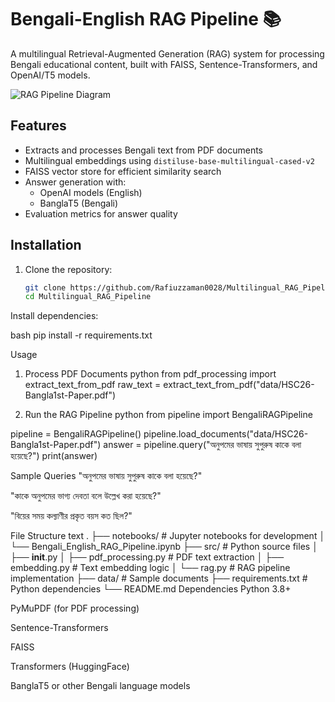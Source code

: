 # Bengali-English RAG Pipeline 📚

A multilingual Retrieval-Augmented Generation (RAG) system for processing Bengali educational content, built with FAISS, Sentence-Transformers, and OpenAI/T5 models.

![RAG Pipeline Diagram](https://miro.medium.com/v2/resize:fit:1400/1*5ZLci3SuR0zM_QlZOADv8Q.png)

## Features

- Extracts and processes Bengali text from PDF documents
- Multilingual embeddings using `distiluse-base-multilingual-cased-v2`
- FAISS vector store for efficient similarity search
- Answer generation with:
  - OpenAI models (English)
  - BanglaT5 (Bengali)
- Evaluation metrics for answer quality

## Installation

1. Clone the repository:
   ```bash
   git clone https://github.com/Rafiuzzaman0028/Multilingual_RAG_Pipeline.git
   cd Multilingual_RAG_Pipeline


Install dependencies:

bash
pip install -r requirements.txt

Usage
1. Process PDF Documents
python
from pdf_processing import extract_text_from_pdf
raw_text = extract_text_from_pdf("data/HSC26-Bangla1st-Paper.pdf")

2. Run the RAG Pipeline
python
from pipeline import BengaliRAGPipeline

pipeline = BengaliRAGPipeline()
pipeline.load_documents("data/HSC26-Bangla1st-Paper.pdf")
answer = pipeline.query("অনুপমের ভাষায় সুপুরুষ কাকে বলা হয়েছে?")
print(answer)

Sample Queries
"অনুপমের ভাষায় সুপুরুষ কাকে বলা হয়েছে?"

"কাকে অনুপমের ভাগ্য দেবতা বলে উল্লেখ করা হয়েছে?"

"বিয়ের সময় কল্যাণীর প্রকৃত বয়স কত ছিল?"


File Structure
text
.
├── notebooks/               # Jupyter notebooks for development
│   └── Bengali_English_RAG_Pipeline.ipynb
├── src/                     # Python source files
│   ├── __init__.py
│   ├── pdf_processing.py    # PDF text extraction
│   ├── embedding.py         # Text embedding logic
│   └── rag.py              # RAG pipeline implementation
├── data/                    # Sample documents
├── requirements.txt         # Python dependencies
└── README.md
Dependencies
Python 3.8+

PyMuPDF (for PDF processing)

Sentence-Transformers

FAISS

Transformers (HuggingFace)

BanglaT5 or other Bengali language models
